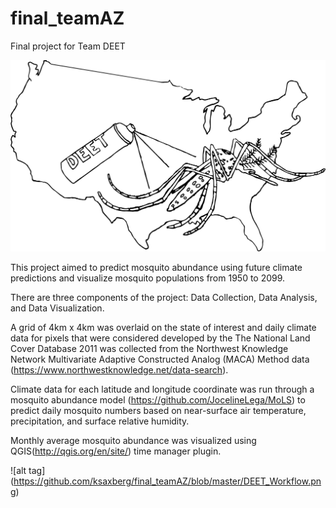 # final_teamAZ
Final project for Team DEET

![alt tag](https://github.com/ksaxberg/final_teamAZ/blob/master/DEET_Logo.png)

This project aimed to predict mosquito abundance using future climate predictions and visualize mosquito 
populations from 1950 to 2099.

There are three components of the project: Data Collection, Data Analysis, and Data Visualization. 

A grid of 4km x 4km was overlaid on the state of interest and daily climate data for pixels that were considered developed by the The National Land Cover Database 2011 was collected from the Northwest Knowledge Network Multivariate Adaptive Constructed Analog (MACA) Method data (https://www.northwestknowledge.net/data-search).

Climate data for each latitude and longitude coordinate was run through a mosquito abundance model (https://github.com/JocelineLega/MoLS) to predict daily mosquito numbers based on near-surface air temperature, precipitation, and surface relative humidity.

Monthly average mosquito abundance was visualized using QGIS(http://qgis.org/en/site/) time manager plugin.

![alt tag] (https://github.com/ksaxberg/final_teamAZ/blob/master/DEET_Workflow.png)
